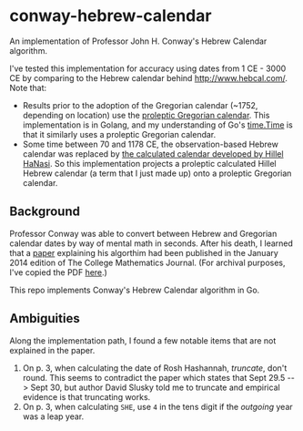 # conway-hebrew-calendar
An implementation of Professor John H. Conway's Hebrew Calendar algorithm.

I've tested this implementation for accuracy using dates from 1 CE - 3000 CE by
comparing to the Hebrew calendar behind http://www.hebcal.com/. Note that:

*  Results prior to the adoption of the Gregorian calendar (~1752, depending on
   location) use the [proleptic Gregorian
   calendar](https://en.wikipedia.org/wiki/Proleptic_Gregorian_calendar). This
   implementation is in Golang, and my understanding of Go's
   [time.Time](https://golang.org/src/time/time.go?s=6278:7279#L117) is that it
   similarly uses a proleptic Gregorian calendar.
*  Some time between 70 and 1178 CE, the observation-based Hebrew calendar was
   replaced by [the calculated calendar developed by Hillel
   HaNasi](https://en.wikipedia.org/wiki/Hillel_II#Fixing_of_the_calendar). So
   this implementation projects a proleptic calculated Hillel Hebrew calendar
   (a term that I just made up) onto a proleptic Gregorian calendar.

## Background

Professor Conway was able to convert between Hebrew and Gregorian calendar dates
by way of mental math in seconds. After his death, I learned that a
[paper](https://slusky.ku.edu/wp-content/uploads/2020/08/CONWAY-AGUS-SLUSKY-PDF.pdf)
explaining his algorthim had been published in the January 2014 edition of The
College Mathematics Journal. (For archival purposes, I've copied the PDF
[here](pdf/conway-agus-slusky.pdf).)

This repo implements Conway's Hebrew Calendar algorithm in Go.

## Ambiguities

Along the implementation path, I found a few notable items that are not explained in
the paper.

1. On p. 3, when calculating the date of Rosh Hashannah, _truncate_, don't
   round.  This seems to contradict the paper which states that Sept 29.5 -->
   Sept 30, but author David Slusky told me to truncate and empirical evidence
   is that truncating works.
1. On p. 3, when calculating `SHE`, use `4` in the tens digit if the _outgoing_
   year was a leap year.
